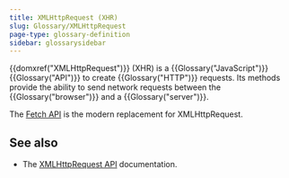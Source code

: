 ```yaml
---
title: XMLHttpRequest (XHR)
slug: Glossary/XMLHttpRequest
page-type: glossary-definition
sidebar: glossarysidebar
---
```



{{domxref("XMLHttpRequest")}} (XHR) is a {{Glossary("JavaScript")}} {{Glossary("API")}} to create {{Glossary("HTTP")}} requests. Its methods provide the ability to send network requests between the {{Glossary("browser")}} and a {{Glossary("server")}}.

The [Fetch API](/en-US/docs/Web/API/Fetch_API) is the modern replacement for XMLHttpRequest.

## See also

- The [XMLHttpRequest API](/en-US/docs/Web/API/XMLHttpRequest_API) documentation.
